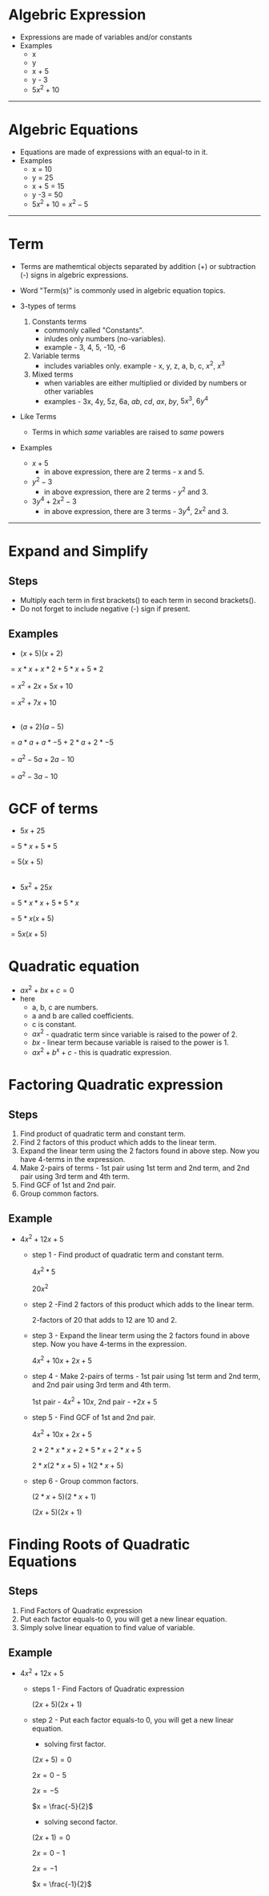 # **Algebric Expression**

- Expressions are made of variables and/or constants
- Examples
    - x
    - y
    - x + 5
    - y - 3
    - $5x^2 + 10$


---


# **Algebric Equations**

- Equations are made of expressions with an equal-to in it.
- Examples
    - x = 10
    - y = 25
    - x + 5 = 15
    - y -3 = 50
    - $5x^2 + 10 = x^2 - 5$


---


# **Term**

- Terms  are mathemtical objects separated by addition (+) or subtraction (-) signs in algebric expressions.
- Word "Term(s)" is commonly used in algebric equation topics. 
- 3-types of terms
    1.  Constants terms
        - commonly called "Constants".
        - inludes only numbers (no-variables). 
        - example - 3, 4, 5, -10, -6
    2. Variable terms
        - includes variables only. example - x, y, z, a, b, c, $x^2$, $x^3$
    3. Mixed terms 
        - when variables are either multiplied or divided by numbers or other variables
        - examples - 3x, 4y, 5z, 6a, $ab$, $cd$, $ax$, $by$, $5x^3$, $6y^4$


- Like Terms
    - Terms in which *same* variables are raised to *same* powers


- Examples
    - $x + 5$ 
        - in above expression, there are 2 terms - x and 5.
    - $y^2 - 3$
        - in above expression, there are 2 terms - $y^2$ and 3.
    - $3y^4 + 2x^2 - 3$
        - in above expression, there are 3 terms - $3y^4$, $2x^2$ and 3.



 ---


# **Expand and Simplify**

## Steps

- Multiply each term in first brackets() to each term in second brackets().
- Do not forget to include negative (-) sign if present.

## Examples

- $(x+5)(x+2)$

$=x*x + x*2 + 5*x + 5*2$

$=x^2 + 2x + 5x + 10$

$=x^2 + 7x + 10$
<br>
<br>

- $(a+2)(a-5)$

$=a*a + a*-5 + 2*a + 2*-5$

$=a^2 -5a + 2a  -10$

$=a^2 -3a -10$


# **GCF of terms**

- $5x + 25$

$=5*x + 5*5$

$=5(x + 5)$
<br>
<br>


- $5x^2 + 25x$

$=5*x*x + 5*5*x$

$=5*x(x + 5)$

$=5x(x + 5)$

# **Quadratic equation**

- $ax^2 + bx + c = 0$
- here 
    - a, b, c are numbers.
    - a and b are called coefficients. 
    - c is constant.
    - $ax^2$ - quadratic term since variable is raised to the power of 2.
    - $bx$ - linear term because variable is raised to the power is 1.
    - $ax^2 + b^x + c$ - this is quadratic expression.


# **Factoring Quadratic expression**

## Steps

1. Find product of quadratic term and constant term. 
2. Find 2 factors of this product which adds to the linear term.
3. Expand the linear term using the 2 factors found in above step. Now you have 4-terms in the expression.
4. Make 2-pairs of terms - 1st pair using 1st term and 2nd term, and 2nd pair using 3rd term and 4th term.
5. Find GCF of 1st and 2nd pair.
6. Group common factors.

## Example

- $4x^2 + 12x + 5$
    
    - step 1 - Find product of quadratic term and constant term. 
    
        $4x^2 * 5$
    
        $20x^2$
    
    - step 2 -Find 2 factors of this product which adds to the linear term.

        2-factors of 20 that adds to 12  are 10 and 2.  
    
    - step 3 - Expand the linear term using the 2 factors found in above step. Now you have 4-terms in the expression.
    
        $4x^2 + 10x + 2x + 5$


    - step 4 - Make 2-pairs of terms - 1st pair using 1st term and 2nd term, and 2nd pair using 3rd term and 4th term.
        
        1st pair - $4x^2 + 10x$, 2nd pair - $+2x + 5$

    - step 5 - Find GCF of 1st and 2nd pair.
        
        $4x^2 + 10x + 2x + 5$

        $2*2*x*x + 2*5*x + 2*x + 5$

        $2*x(2*x + 5) +1 (2*x + 5)$

    - step 6 - Group common factors.

        $(2*x + 5)(2*x +1)$

        $(2x + 5)(2x +1)$


# **Finding Roots of Quadratic Equations**

## Steps

1. Find Factors of Quadratic expression
2. Put each factor equals-to 0, you will get a new linear equation.
3. Simply solve linear equation to find value of variable.

## Example

- $4x^2 + 12x + 5$

    - steps 1 - Find Factors of Quadratic expression
        
        $(2x + 5)(2x +1)$

    - step 2 - Put each factor equals-to 0, you will get a new linear equation.
       
       - solving first factor.

        $(2x + 5) = 0$
        
        $2x = 0 - 5$
        
        $2x = -5$
        
        $x  = \frac{-5}{2}$

        
       - solving second factor.

        $(2x +1) = 0$
            
        $2x = 0 - 1$
        
        $2x = -1$
        
        $x  = \frac{-1}{2}$



